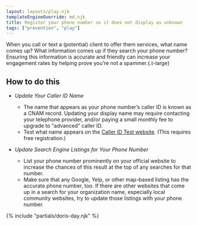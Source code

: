 ```yaml
---
layout: layouts/play.njk
templateEngineOverride: md,njk
title: Register your phone number so it does not display as unknown
tags: ["prevention", "play"]
---
```


When you call or text a (potential) client to offer them services, what name comes up? What information comes up if they search your phone number? Ensuring this information is accurate and friendly can increase your engagement rates by helping prove you’re not a spammer.{.t-large}

## How to do this

* _Update Your Caller ID Name_
  * The name that appears as your phone number’s caller ID is known as a CNAM record. Updating your display name may require contacting your telephone provider, and/or paying a small monthly fee to upgrade to “advanced” caller ID.
  * Test what name appears on the [Caller ID Test website](https://calleridtest.com/). (This requires free registration.)

* _Update Search Engine Listings for Your Phone Number_
  * List your phone number prominently on your official website to increase the chances of this result at the top of any searches for that number.
  * Make sure that any Google, Yelp, or other map-based listing has the accurate phone number, too. If there are other websites that come up in a search for your organization name, especially local community websites, try to update those listings with your phone number.

{% include "partials/doris-day.njk" %}